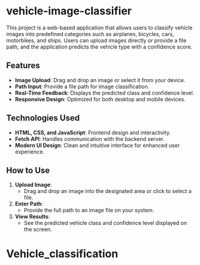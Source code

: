 # vehicle-image-classifier
This project is a web-based application that allows users to classify vehicle images into predefined categories such as airplanes, bicycles, cars, motorbikes, and ships. Users can upload images directly or provide a file path, and the application predicts the vehicle type with a confidence score.
## Features

- **Image Upload**: Drag and drop an image or select it from your device.
- **Path Input**: Provide a file path for image classification.
- **Real-Time Feedback**: Displays the predicted class and confidence level.
- **Responsive Design**: Optimized for both desktop and mobile devices.

## Technologies Used

- **HTML, CSS, and JavaScript**: Frontend design and interactivity.
- **Fetch API**: Handles communication with the backend server.
- **Modern UI Design**: Clean and intuitive interface for enhanced user experience.

## How to Use

1. **Upload Image**:
   - Drag and drop an image into the designated area or click to select a file.
2. **Enter Path**:
   - Provide the full path to an image file on your system.
3. **View Results**:
   - See the predicted vehicle class and confidence level displayed on the screen.


# Vehicle_classification
